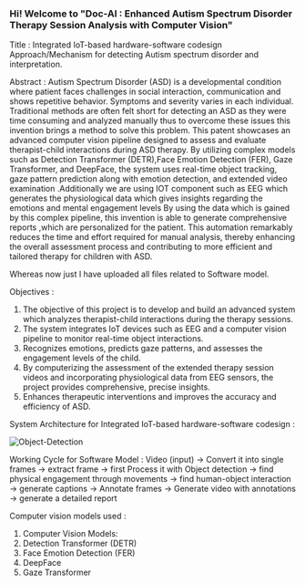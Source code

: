 ### Hi! Welcome to "Doc-AI : Enhanced Autism Spectrum Disorder Therapy Session Analysis with Computer Vision"

Title : Integrated IoT-based hardware-software codesign Approach/Mechanism for detecting Autism
spectrum disorder and interpretation.

Abstract : Autism Spectrum Disorder (ASD) is a developmental condition where patient faces challenges in
social interaction, communication and shows repetitive behavior. Symptoms and severity varies
in each individual. Traditional methods are often felt short for detecting an ASD as they were
time consuming and analyzed manually thus to overcome these issues this invention brings a
method to solve this problem. This patent showcases an advanced computer vision pipeline
designed to assess and evaluate therapist-child interactions during ASD therapy. By utilizing
complex models such as Detection Transformer (DETR),Face Emotion Detection (FER), Gaze
Transformer, and DeepFace, the system uses real-time object tracking, gaze pattern prediction
along with emotion detection, and extended video examination .Additionally we are using IOT
component such as EEG which generates the physiological data which gives insights regarding
the emotions and mental engagement levels By using the data which is gained by this complex
pipeline, this invention is able to generate comprehensive reports ,which are personalized for the
patient. This automation remarkably reduces the time and effort required for manual analysis,
thereby enhancing the overall assessment process and contributing to more efficient and tailored
therapy for children with ASD.

Whereas now just I have uploaded all files related to Software model.

Objectives : 
1. The objective of this project is to develop and build an advanced system which analyzes
therapist-child interactions during the therapy sessions.
2. The system integrates IoT devices such as EEG and a computer vision pipeline to
monitor real-time object interactions.
3. Recognizes emotions, predicts gaze patterns, and assesses the engagement levels of the
child.
4. By computerizing the assessment of the extended therapy session videos and
incorporating physiological data from EEG sensors, the project provides comprehensive,
precise insights.
5. Enhances therapeutic interventions and improves the accuracy and efficiency of ASD.


System Architecture for Integrated IoT-based hardware-software codesign :


![Object-Detection](https://github.com/user-attachments/assets/81ff487a-a98c-4157-bd0d-e0c85012f249)


Working Cycle for Software Model :
Video (input) -> Convert it into single frames -> extract frame -> first Process it with Object detection -> find physical engagement through movements -> find human-object interaction -> generate captions -> Annotate frames -> Generate video with annotations -> generate a detailed report

Computer vision models used :
1) Computer Vision Models:
2) Detection Transformer (DETR)
3) Face Emotion Detection (FER)
4) DeepFace
5) Gaze Transformer
